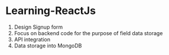 # Learning-ReactJs

1. Design Signup form
2. Focus on backend code for the purpose of field data storage
3. API integration
4. Data storage into MongoDB 
